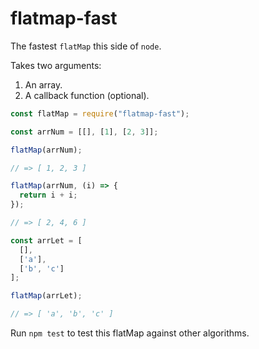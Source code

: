 # flatmap-fast

The fastest `flatMap` this side of `node`.

Takes two arguments:

  1. An array.
  2. A callback function (optional).

```javascript
const flatMap = require("flatmap-fast");

const arrNum = [[], [1], [2, 3]];

flatMap(arrNum);

// => [ 1, 2, 3 ]

flatMap(arrNum, (i) => {
  return i + i;
});

// => [ 2, 4, 6 ]

const arrLet = [
  [],
  ['a'],
  ['b', 'c']
];

flatMap(arrLet);

// => [ 'a', 'b', 'c' ]
```

Run `npm test` to test this flatMap against other algorithms.
